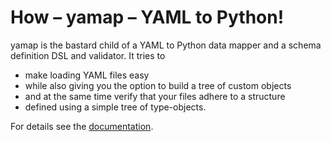 # How – yamap – YAML to Python!

yamap is the bastard child of a YAML to Python data mapper and a schema
definition DSL and validator. It tries to

- make loading YAML files easy
- while also giving you the option to build a tree of custom objects
- and at the same time verify that your files adhere to a structure
- defined using a simple tree of type-objects.

For details see the [documentation](https://yamap.readthedocs.io).